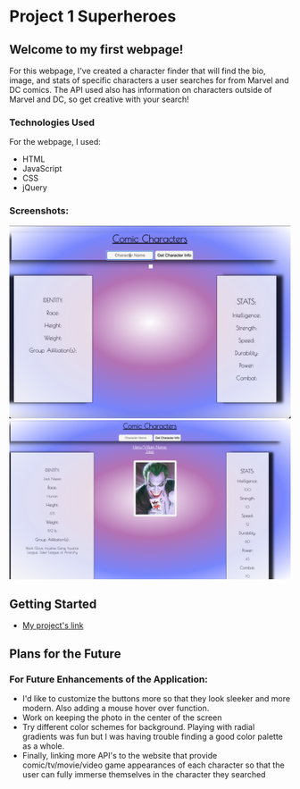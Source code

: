 # **Project 1 Superheroes**

## **Welcome to my first webpage!**

For this webpage, I've created a character finder that will find the bio, image, and stats of specific characters a user searches for from Marvel and DC comics. The API used also has information on characters outside of Marvel and DC, so get creative with your search!

### Technologies Used
For the webpage, I used:
- HTML
- JavaScript
- CSS
- jQuery

### Screenshots:
![proj 1 no selection made](../images/Screenshot%20of%20proj%201%20no%20selection.png)
![proj 1 no selection made](../images/Screenshot%20of%20proj%201%20selection.png)

## Getting Started
- [My project's link](https://project-1-superheroes.vercel.app/)

## Plans for the Future
### For Future Enhancements of the Application:

- I'd like to customize the buttons more so that they look sleeker and more modern. Also adding a mouse hover over function.
- Work on keeping the photo in the center of the screen
- Try different color schemes for background. Playing with radial gradients was fun but I was having trouble finding a good color palette as a whole.
- Finally, linking more API's to the website that provide comic/tv/movie/video game appearances of each character so that the user can fully immerse themselves in the character they searched